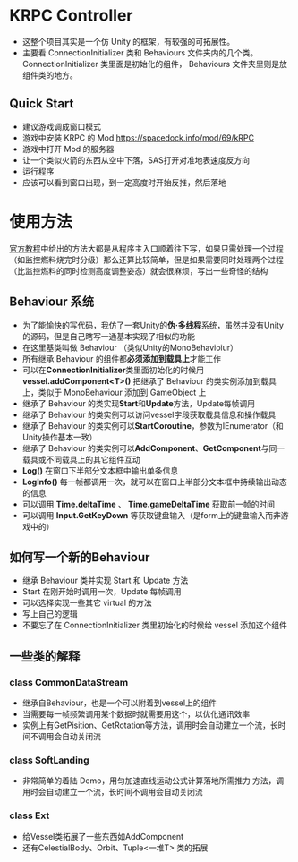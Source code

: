 # KRPC Controller

- 这整个项目其实是一个仿 Unity 的框架，有较强的可拓展性。
- 主要看 ConnectionInitializer 类和 Behaviours 文件夹内的几个类。 ConnectionInitializer 类里面是初始化的组件， Behaviours 文件夹里则是放组件类的地方。

## Quick Start
- 建议游戏调成窗口模式
- 游戏中安装 KRPC 的 Mod 
https://spacedock.info/mod/69/kRPC
- 游戏中打开 Mod 的服务器
- 让一个类似火箭的东西从空中下落，SAS打开对准地表速度反方向
- 运行程序
- 应该可以看到窗口出现，到一定高度时开始反推，然后落地

#  使用方法

[官方教程](http://krpc.github.io/krpc/)中给出的方法大都是从程序主入口顺着往下写，如果只需处理一个过程（如监控燃料烧完时分级）那么还算比较简单，但是如果需要同时处理两个过程（比监控燃料的同时检测高度调整姿态）就会很麻烦，写出一些奇怪的结构

## Behaviour 系统

- 为了能愉快的写代码，我仿了一套Unity的**伪·多线程**系统，虽然并没有Unity的源码，但是自己瞎写一通基本实现了相似的功能
- 在这里基类叫做 Behaviour （类似Unity的MonoBehavioiur）
- 所有继承 Behaviour 的组件都**必须添加到载具上**才能工作
- 可以在**ConnectionInitializer**类里面初始化的时候用 **vessel.addComponent\<T\>()** 把继承了 Behaviour 的类实例添加到载具上，类似于 MonoBehaviour 添加到 GameObject 上
- 继承了 Behaviour 的类实现**Start**和**Update**方法，Update每帧调用
- 继承了 Behaviour 的类实例可以访问vessel字段获取载具信息和操作载具
- 继承了 Behaviour 的类实例可以**StartCoroutine**，参数为IEnumerator（和Unity操作基本一致）
- 继承了 Behaviour 的类实例可以**AddComponent**、**GetComponent**与同一载具或不同载具上的其它组件互动
- **Log()** 在窗口下半部分文本框中输出单条信息
- **LogInfo()** 每一帧都调用一次，就可以在窗口上半部分文本框中持续输出动态的信息
- 可以调用 **Time.deltaTime** 、 **Time.gameDeltaTime** 获取前一帧的时间
- 可以调用 **Input.GetKeyDown** 等获取键盘输入（是form上的键盘输入而非游戏中的）

## 如何写一个新的Behaviour

- 继承 Behaviour 类并实现 Start 和 Update 方法
- Start 在刚开始时调用一次，Update 每帧调用
- 可以选择实现一些其它 virtual 的方法
- 写上自己的逻辑
- 不要忘了在 ConnectionInitializer 类里初始化的时候给 vessel 添加这个组件

## 一些类的解释

### class CommonDataStream

- 继承自Behaviour，也是一个可以附着到vessel上的组件
- 当需要每一帧频繁调用某个数据时就需要用这个，以优化通讯效率
- 实例上有GetPisition、GetRotation等方法，调用时会自动建立一个流，长时间不调用会自动关闭流

### class SoftLanding

- 非常简单的着陆 Demo，用匀加速直线运动公式计算落地所需推力
方法，调用时会自动建立一个流，长时间不调用会自动关闭流

### class Ext

- 给Vessel类拓展了一些东西如AddComponent
- 还有CelestialBody、Orbit、Tuple<一堆T> 类的拓展


